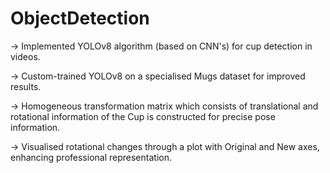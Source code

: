# ObjectDetection

-> Implemented YOLOv8 algorithm (based on CNN's) for cup detection in videos.

-> Custom-trained YOLOv8 on a specialised Mugs dataset for improved results.

-> Homogeneous transformation matrix which consists of translational and rotational information of the Cup is constructed for precise pose information.

-> Visualised rotational changes through a plot with Original and New axes, enhancing professional representation.
